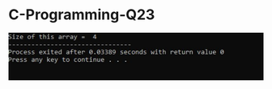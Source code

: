 # C-Programming-Q23

![alt text](https://github.com/flashomer/C-Programming-Q23/blob/main/img/screen.jpg?raw=true)